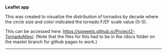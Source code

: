 <b>Leaflet app</b>

This was created to visualize the distribution of tornados by decade where the circle size and color indicated the tornado
F/EF scale value (0-5).

This can be accessed here: https://sqweets.github.io/Project2-TornadoAlley/.
(Note that the files for this had to be in the /docs folder on the master branch for github pages to work.)

<hr>
